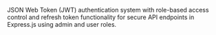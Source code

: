 JSON Web Token (JWT) authentication system with role-based access control and refresh token functionality for secure API endpoints in Express.js using admin and user roles.
